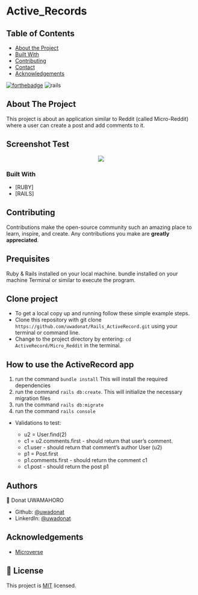 # Active_Records

## Table of Contents
 
* [About the Project](#about-the-project)
* [Built With](#built-with)
* [Contributing](#contributing)
* [Contact](#authors)
* [Acknowledgements](#acknowledgements) 


[![forthebadge](https://forthebadge.com/images/badges/made-with-ruby.svg)](https://forthebadge.com) 
![rails](https://img.shields.io/badge/Ruby_on_Rails-CC0000?style=for-the-badge&logo=ruby-on-rails&logoColor=white)


## About The Project

This project is about an application similar to Reddit (called Micro-Reddit) where a user can create a post and add comments to it. 

## Screenshot Test

<p align="center">
  <img height="auto" src="Screenshot.png">
</p>


### Built With

* [RUBY]
* [RAILS]

## Contributing

Contributions make the open-source community such an amazing place to learn, inspire, and create. Any contributions you make are **greatly appreciated**.

## Prequisites

Ruby & Rails installed on your local machine.
bundle installed on your machine
Terminal or similar to execute the program.


## Clone project

- To get a local copy up and running follow these simple example steps.
- Clone this repository with git clone ```https://github.com/uwadonat/Rails_ActiveRecord.git``` using your terminal or command line.
- Change to the project directory by entering: ```cd ActiveRecord/Micro_Reddit``` in the terminal.


## How to use the ActiveRecord app
1. run the command ```bundle install```   This will install the required dependencies
2. run the command ```rails db:create```. This will initialize the necessary migration files
3. run the command ```rails db:migrate``` 
4. run the command ```rails console```

- Validations to test:

    * u2 = User.find(2) 
    * c1 = u2.comments.first - should return that user’s comment.
    * c1.user - should return that comment’s author User (u2)
    * p1 = Post.first
    * p1.comments.first - should return the comment c1
    * c1.post - should return the post p1


## Authors

👤 Donat UWAMAHORO

- Github: [@uwadonat](https://github.com/uwadonat)
- LinkerdIn: [@uwadonat](https://www.linkedin.com/in/uwadonat/)

## Acknowledgements

* [Microverse](https://www.microverse.org/)

## 📝 License

This project is [MIT](https://choosealicense.com/licenses/mit/) licensed.

